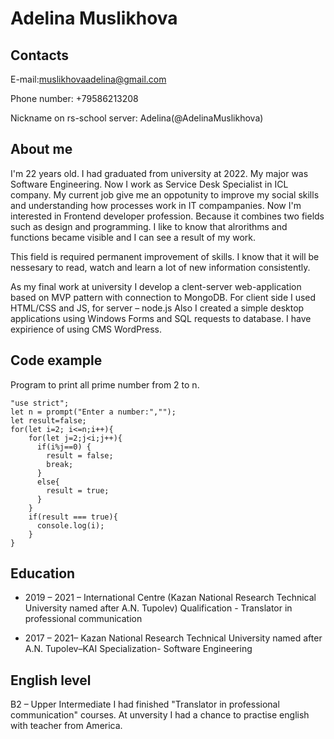 # Adelina Muslikhova
## Contacts
E-mail:muslikhovaadelina@gmail.com 

Phone number: +79586213208

Nickname on rs-school server: Adelina(@AdelinaMuslikhova)
## About me
I'm 22 years old. I had graduated from university at 2022. My major was Software Engineering. Now I work as Service Desk Specialist in ICL company. My current job give me an oppotunity to improve my social skills and understanding how processes work in IT compampanies. Now I'm interested in Frontend developer profession. Because it combines two fields such as design and programming. I like to know that alrorithms and functions became visible and I can see a result of my work.

This field is required permanent improvement of skills. I know that it will be nessesary to read, watch and learn a lot of new information consistently.

As my final work at university I develop a clent-server web-application based on MVP pattern with connection to MongoDB. For client side I used HTML/CSS and JS, for server – node.js Also I created a simple desktop applications using Windows Forms and SQL requests to database. I have expirience of using CMS WordPress.
## Code example
Program to print all prime number from 2 to n.
```
"use strict";
let n = prompt("Enter a number:","");
let result=false;
for(let i=2; i<=n;i++){
    for(let j=2;j<i;j++){
      if(i%j==0) {
        result = false;
        break;
      }
      else{
        result = true;
      }
    }
    if(result === true){
      console.log(i);
    }
}
```
## Education
- 2019 – 2021 – International Centre (Kazan National Research 
Technical University named after A.N. Tupolev) 
Qualification - Translator in professional communication

- 2017 – 2021– Kazan National Research Technical University 
named after A.N. Tupolev–KAI 
Specialization- Software Engineering
## English level
B2 – Upper Intermediate
I had finished "Translator in professional communication" courses. At unversity I had a chance to practise english with teacher from America.

